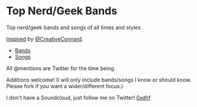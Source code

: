 # Top Nerd/Geek Bands
Top nerd/geek bands and songs of all times and styles

[Inspired](https://twitter.com/CreativeConnard/status/1049595998954237957) by [@CreativeConnard](https://twitter.com/CreativeConnard).

* [Bands](/bands)
* [Songs](/songs)

All @mentions are Twitter for the time being.

Additions welcome! (I will only include bands/songs I know or should know. Please fork if you want a wider/different focus.)

I don't have a Soundcloud, just follow me on Twitter!
[0xdhf](https://twitter.com/0xdhf)
